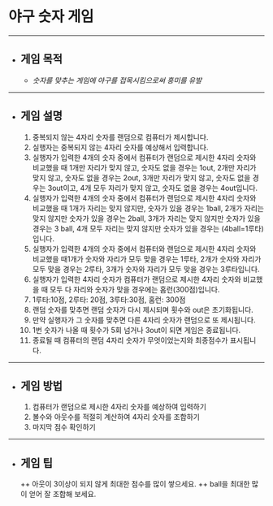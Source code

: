 # 야구 숫자 게임
-----------------------------------------------------
+ ## 게임 목적
  + *숫자를 맞추는 게임에 야구를 접목시킴으로써 흥미를 유발*
---------------------------------------------------------------------------------------------------------
+ ## 게임 설명
  1. 중복되지 않는 4자리 숫자를 랜덤으로 컴퓨터가 제시합니다.
  2. 실행자는 중복되지 않는 4자리 숫자를 예상해서 입력합니다.
  3. 실행자가 입력한 4개의 숫자 중에서 컴퓨터가 랜덤으로 제시한 4자리 숫자와 비교했을 때 1개만 자리가 맞지 않고, 숫자도 없을 경우는 1out, 2개만 자리가 맞지 않고, 숫자도 없을  경우는  2out, 3개만 자리가 맞지 않고, 숫자도 없을 경우는 3out이고, 4개 모두 자리가 맞지 않고, 숫자도 없을 경우는 4out입니다.
  4. 실행자가 입력한 4개의 숫자 중에서 컴퓨터가 랜덤으로 제시한 4자리 숫자와 비교했을 때 1개가 자리는 맞지 않지만, 숫자가 있을 경우는 1ball, 2개가 자리는 맞지 않지만 숫자가 있을 경우는 2ball, 3개가 자리는 맞지 않지만 숫자가 있을 경우는 3 ball, 4개 모두 자리는 맞지 않지만 숫자가 있을 경우는 (4ball=1루타) 입니다.
  5. 실행자가 입력한 4개의 숫자 중에서 컴퓨터와 랜덤으로 제시한 4자리 숫자와 비교했을 때1개가 숫자와 자리가 모두 맞을 경우는 1루타, 2개가 숫자와 자리가 모두 맞을 경우는  2루타, 3개가 숫자와 자리가 모두 맞을 경우는 3루타입니다.
  6. 실행자가 입력한 4자리 숫자가 컴퓨터가 랜덤으로 제시한 4자리 숫자와 비교했을 때 모두 다 자리와 숫자가 맞을 경우에는 홈런(300점)입니다.
  7. 1루타:10점, 2루타: 20점, 3루타:30점, 홈런: 300점
  8. 랜덤 숫자를 맞추면 랜덤 숫자가 다시 제시되며 횟수와 out은 초기화됩니다.
  9. 만약 실행자가 그 숫자를 맞추면 다른 4자리 숫자가 랜덤으로 또 제시됩니다.
  10. 1번 숫자가 나올 때 횟수가 5회 넘거나  3out이 되면 게임은 종료됩니다.
  11. 종료될 때 컴퓨터의 랜덤 4자리 숫자가 무엇이었는지와 최종점수가 표시됩니다.
-------------------------------------------------------------------------------------------------------
+ ## 게임 방법
  1. 컴퓨터가 랜덤으로 제시한 4자리 숫자를 예상하여 입력하기
  2. 볼수와 아웃수를 적절히 계산하여 4자리 숫자를 조합하기
  3. 마지막 점수 확인하기
-------------------------------------------------------------------------------------------------------
+ ## 게임 팁
  ++ 아웃이 3이상이 되지 않게 최대한 점수를 많이 쌓으세요.
  ++ ball을 최대한 많이 얻어 잘 조합해 보세요.
